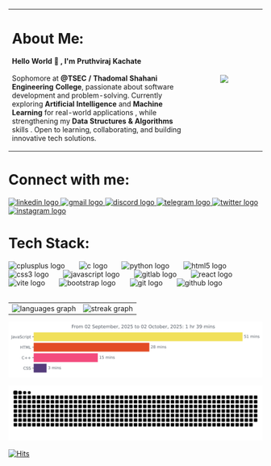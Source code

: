 <table align="center">
  <tr>
    <td width="70%" valign="middle">
     
<h1>About Me:</h1>

<p>
  <strong>Hello World 👋 , I'm Pruthviraj Kachate</strong> <br><br> Sophomore at 
  <b>@TSEC / Thadomal Shahani Engineering College</b>, passionate about software development and problem-solving. 
  Currently exploring  <b>Artificial Intelligence</b> and <b>Machine Learning</b> for real-world applications , while strengthening my <b>Data Structures & Algorithms</b> skills .
  Open to learning, collaborating, and building innovative tech solutions.
</p>
	  
   </td>
    <td width="30%" align="center">
      <img height="200" src="https://media.giphy.com/media/M9gbBd9nbDrOTu1Mqx/giphy.gif"/>
    </td>
  </tr>
</table>


<h1 align="left">Connect with me:</h1>
<div align="left">
 <a href="https://linkedin.com/in/https://www.linkedin.com/in/pruthviraj-kachate" target="blank"><img src="https://raw.githubusercontent.com/maurodesouza/profile-readme-generator/master/src/assets/icons/social/linkedin/default.svg" width="60" height="40" alt="linkedin logo"  /> </a>
  <a href="mailto:pruthvirajkachate2005@gmail.com"><img src="https://raw.githubusercontent.com/maurodesouza/profile-readme-generator/master/src/assets/icons/social/gmail/default.svg" width="60" height="40" alt="gmail logo"  /> </a>
   <a href="https://discord.com/users/its_me_pruthv" target="blank"><img src="https://raw.githubusercontent.com/maurodesouza/profile-readme-generator/master/src/assets/icons/social/discord/default.svg" width="60" height="40" alt="discord logo"  />
   <a href="https://t.me/itsmepruthv" target="blank"><img src="https://raw.githubusercontent.com/maurodesouza/profile-readme-generator/master/src/assets/icons/social/telegram/default.svg" width="60" height="40" alt="telegram logo"  /> </a>
  <a href="https://twitter.com/Pruthvirajk2005" target="blank"><img src="https://raw.githubusercontent.com/maurodesouza/profile-readme-generator/master/src/assets/icons/social/twitter/default.svg" width="60" height="40" alt="twitter logo"  /> </a>
  <a href="https://instagram.com/pruthviraj_kachate" target="blank"><img src="https://raw.githubusercontent.com/maurodesouza/profile-readme-generator/master/src/assets/icons/social/instagram/default.svg" width="60" height="40" alt="instagram logo"  /> </a>
</div>


<h1 align="left">Tech Stack:</h1>
<div align="left">
  <img src="https://skillicons.dev/icons?i=cpp" height="30" alt="cplusplus logo"  />
  <img width="20" />
  <img src="https://cdn.simpleicons.org/c/A8B9CC" height="30" alt="c logo"  />
  <img width="20" />
  <img src="https://skillicons.dev/icons?i=py" height="30" alt="python logo"  />
  <img width="20" />
  <img src="https://skillicons.dev/icons?i=html" height="30" alt="html5 logo"  />
  <img width="20" />
  <img src="https://cdn.jsdelivr.net/gh/devicons/devicon/icons/css3/css3-original.svg" height="30" alt="css3 logo"  />
  <img width="20" />
  <img src="https://skillicons.dev/icons?i=js" height="30" alt="javascript logo"  />
  <img width="20" />
  <img src="https://skillicons.dev/icons?i=gitlab" height="30" alt="gitlab logo"  />
  <img width="20" />
  <img src="https://cdn.jsdelivr.net/gh/devicons/devicon/icons/react/react-original.svg" height="30" alt="react logo"  />
  <img width="20" />
  <img src="https://skillicons.dev/icons?i=vite" height="30" alt="vite logo"  />
  <img width="20" />
  <img src="https://cdn.simpleicons.org/bootstrap/7952B3" height="30" alt="bootstrap logo"  />
  <img width="20" />
  <img src="https://skillicons.dev/icons?i=git" height="30" alt="git logo"  />
  <img width="20" />
  <img src="https://skillicons.dev/icons?i=github" height="30" alt="github logo"  />
</div>
<br>

<p align="center">
  <table>
    <tr>
      <td>
        <img 
          src="https://github-readme-stats.vercel.app/api/top-langs?username=Pruthv-creates&locale=en&hide_title=false&layout=compact&card_width=320&langs_count=5&theme=tokyonight&hide_border=false&order=2" 
          alt="languages graph" 
          height="300px" />
      </td>
      <td>
        <img 
          src="https://streak-stats.demolab.com?user=Pruthv-creates&locale=en&mode=daily&theme=tokyonight&hide_border=false&border_radius=5&date_format=j%20M%5B%20Y%5D&order=3" 
          alt="streak graph" 
          height="300px" />
      </td>
    </tr>
  </table>
</p>


<!-- Put this in README.md -->
<img 
  src="https://raw.githubusercontent.com/Pruthv-creates/Pruthv-creates/main/images/stat.svg" 
  alt="WakaTime Coding Activity"
/>



<div align="center">
	
![snake gif](https://github.com/Pruthv-creates/Pruthv-creates/blob/output/github-snake-dark.svg)
</div>

[![Hits](https://hits.sh/github.com/Pruthv-creates.svg?label=live%20viewers%3A)](https://hits.sh/github.com/Pruthv-creates/)
